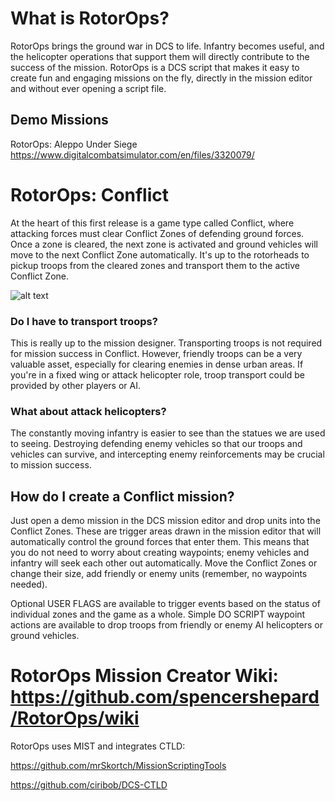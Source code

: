 # What is RotorOps?
RotorOps brings the ground war in DCS to life.  Infantry becomes useful, and the helicopter operations that support them  will directly contribute to the success of the mission.
RotorOps is a DCS script that makes it easy to create fun and engaging missions on the fly, directly in the mission editor and without ever opening a script file.  

## Demo Missions
RotorOps: Aleppo Under Siege  https://www.digitalcombatsimulator.com/en/files/3320079/

# RotorOps: Conflict
At the heart of this first release is a game type called Conflict, where attacking forces must clear Conflict Zones of defending ground forces. Once a zone is cleared, the next zone is activated and ground vehicles will move to the next Conflict Zone automatically.  It's up to the rotorheads to pickup troops from the cleared zones and transport them to the active Conflict Zone. 

![alt text](https://raw.githubusercontent.com/spencershepard/RotorOps/develop/documentation/images/rotorops%20conflict%20zones.png?raw=true)


### Do I have to transport troops?
This is really up to the mission designer. Transporting troops is not required for mission success in Conflict.  However, friendly troops can be a very valuable asset, especially for clearing enemies in dense urban areas.  If you're in a fixed wing or attack helicopter role, troop transport could be provided by other players or AI.

### What about attack helicopters?  
The constantly moving infantry is easier to see than the statues we are used to seeing.  Destroying defending enemy vehicles so that our troops and vehicles can survive, and intercepting enemy reinforcements may be crucial to mission success.  

## How do I create a Conflict mission?
Just open a demo mission in the DCS mission editor and drop units into the Conflict Zones.  These are trigger areas drawn in the mission editor that will automatically control the ground forces that enter them.  This means that you do not need to worry about creating waypoints; enemy vehicles and infantry will seek each other out automatically.  Move the Conflict Zones or change their size, add friendly or enemy units (remember, no waypoints needed).

Optional USER FLAGS are available to trigger events based on the status of individual zones and the game as a whole.  Simple DO SCRIPT waypoint actions are available to drop troops from friendly or enemy AI helicopters or ground vehicles.

# RotorOps Mission Creator Wiki: https://github.com/spencershepard/RotorOps/wiki

RotorOps uses MIST and integrates CTLD:

https://github.com/mrSkortch/MissionScriptingTools

https://github.com/ciribob/DCS-CTLD
